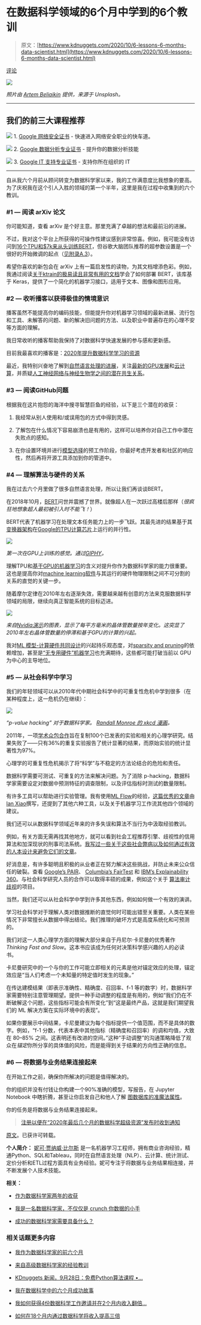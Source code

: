# 在数据科学领域的6个月中学到的6个教训

> 原文：[https://www.kdnuggets.com/2020/10/6-lessons-6-months-data-scientist.html](https://www.kdnuggets.com/2020/10/6-lessons-6-months-data-scientist.html)

[评论](#comments)

![](../Images/08cdb8de2c1ccf23380a7361a7861b21.png)

*照片由 [Artem Beliaikin](https://unsplash.com/photos/8AsKha7aIvk) 提供，来源于 Unsplash。*

* * *

## 我们的前三大课程推荐

![](../Images/0244c01ba9267c002ef39d4907e0b8fb.png) 1\. [Google 网络安全证书](https://www.kdnuggets.com/google-cybersecurity) - 快速进入网络安全职业的快车道。

![](../Images/e225c49c3c91745821c8c0368bf04711.png) 2\. [Google 数据分析专业证书](https://www.kdnuggets.com/google-data-analytics) - 提升你的数据分析技能

![](../Images/0244c01ba9267c002ef39d4907e0b8fb.png) 3\. [Google IT 支持专业证书](https://www.kdnuggets.com/google-itsupport) - 支持你所在组织的 IT

* * *

自从我六个月前从顾问转变为数据科学家以来，我的工作满意度比我想象的要高。为了庆祝我在这个引人入胜的领域的第一个半年，这里是我在过程中收集到的六个教训。

### #1 — 阅读 arXiv 论文

你可能知道，查看 arXiv 是个好主意。那里充满了卓越的想法和最前沿的进展。

不过，我对这个平台上所获得的可操作性建议感到非常惊喜。例如，我可能没有访问到[16个TPU和$7k来从头训练BERT](https://syncedreview.com/2019/06/27/the-staggering-cost-of-training-sota-ai-models/)，但谷歌大脑团队推荐的超参数设置是一个很好的开始微调的起点（[见附录A.3](https://arxiv.org/abs/1810.04805)）。

希望你喜欢的新包会在 arXiv 上有一篇启发性的读物，为其文档增添色彩。例如，我通过阅读[关于ktrain的极易读且非常有用的文档](https://arxiv.org/abs/2004.10703)学会了如何部署 BERT，该库基于 Keras，提供了一个简化的机器学习接口，适用于文本、图像和图形应用。

### #2 — 收听播客以获得极佳的情境意识

播客虽然不能提高你的编码技能，但能提升你对机器学习领域的最新进展、流行包和工具、未解答的问题、新的解决旧问题的方法、以及职业中普遍存在的心理不安等方面的理解。

我日常收听的播客帮助我保持了对数据科学快速发展的参与感和更新感。

目前我最喜欢的播客是：[2020年提升数据科学学习的资源](https://towardsdatascience.com/supercharge-data-science-5bb7376d8572)

最近，我特别兴奋地了解到[自然语言处理的进展](https://dataskeptic.com/blog/journalclub/2020/dark-secrets-of-bert-radioactive-data-and-vanishing-gradients)，关注[最新的GPU发展](https://soundcloud.com/theaipodcast/ai-jonah-alben)和[云计算](https://www.thecloudcast.net/2020/07/2020-in-review-midyear-edition.html)，并质疑[人工神经网络与神经生物学之间的潜在共生关系](https://braininspired.co/podcast/79/)。

### #3 — 阅读GitHub问题

根据我在这片抱怨的海洋中搜寻智慧巨鱼的经验，以下是三个潜在的收获：

1.  我经常从别人使用和/或误用包的方式中得到灵感。

1.  了解包在什么情况下容易崩溃也是有用的，这样可以培养你对自己工作中潜在失败点的感知。

1.  在你设置环境并进行[模型选择](https://medium.com/atlas-research/model-selection-d190fb8bbdda)的预工作阶段，你最好考虑开发者和社区的响应性，然后再将开源工具添加到你的管道中。

### #4 — 理解算法与硬件的关系

我在过去六个月里做了很多自然语言处理，所以让我们再谈谈BERT。

在2018年10月，[BERT](https://arxiv.org/abs/1810.04805)问世并震撼了世界。就像超人在一次跃过高楼后那样（*很疯狂地想象超人最初被引入时不能飞！*）

BERT代表了机器学习在处理文本任务能力上的一步飞跃。其最先进的结果基于其[变换器架构](http://jalammar.github.io/illustrated-transformer/)在[Google的TPU计算芯片](https://www.youtube.com/watch?v=MXxN4fv01c8)上运行的并行性。

![](../Images/1559bc0306707aa5c3427e2b68188edf.png)

*第一次在GPU上训练的感觉。通过[GIPHY](https://giphy.com/gifs/superman-vintage-cartoon-10bKPDUM5H7m7u/links)。*

理解TPU和[基于GPU的机器学习](https://www.youtube.com/watch?v=6eBpjEdgSm0)的含义对提升你作为数据科学家的能力很重要。这也是提高你对[machine learning软件](https://medium.com/@karpathy/software-2-0-a64152b37c35)与其运行的硬件物理限制之间不可分割的关系的直觉的关键一步。

随着摩尔定律在2010年左右逐渐失效，需要越来越有创意的方法来克服数据科学领域的局限，继续向真正智能系统的目标迈进。

![](../Images/3b30d6d813ff86026dd95b80d51939b3.png)

*来自[Nvidia演示](https://youtu.be/EBCtwWbbamw)的图表，显示了每平方毫米的晶体管数量按年变化。这突显了2010年左右晶体管数量的停滞和基于GPU的计算的兴起。*

我对[ML 模型-计算硬件共同设计](https://twimlai.com/twiml-talk-391-the-case-for-hardware-ml-model-co-designwith-diana-marculescu/)的兴起持乐观态度，对[sparsity and pruning](https://arxiv.org/abs/2002.00585)的依赖增加，甚至是[“无专用硬件”机器学习](https://www.youtube.com/watch?v=zmbCZhlN1xk)也充满期待，这些都可能打破当前以 GPU 为中心的主导地位。

### #5 — 从社会科学中学习

我们的年轻领域可以从2010年代中期社会科学中的可重复性危机中学到很多（在某种程度上，这一危机仍在继续）：

![](../Images/03475f913819869e6fd98523d92c026e.png)

*“p-value hacking” 对于数据科学家。 [Randall Monroe 的 xkcd 漫画](https://xkcd.com/1838/)。*

2011年，一项[学术众包合作](https://osf.io/ezcuj/wiki/home/)旨在复制100个已发表的实验和相关的心理学研究。结果失败了——只有36%的重复实验报告了统计显著的结果，而原始实验的统计显著性为97%。

心理学的可重复性危机揭示了将“科学”与不稳定的方法论结合的危险和责任。

数据科学需要可测试、可重复的方法来解决问题。为了消除 p-hacking，数据科学家需要设定对数据中预测特征的调查限制，以及评估指标时测试的数量限制。

有许多工具可以帮助进行实验管理。我有使用[ML Flow](https://mlflow.org/)的经验，[这篇优秀的文章](https://towardsdatascience.com/the-most-useful-ml-tools-2020-e41b54061c58)由[Ian Xiao](https://medium.com/u/a0eb4622a0ca?source=post_page-----e875e69aab0a--------------------------------)撰写，还提到了其他六种工具，以及关于机器学习工作流其他四个领域的建议。

我们还可以从数据科学领域近年来的许多失误和算法不当行为中汲取经验教训。

例如，有关方面无需再找其他地方，就可以看到社会工程推荐引擎、歧视性的信用算法和加深现状的刑事司法系统。[我写过一些关于这些社会弊病以及如何通过有效的人本设计来避免它们的文章](https://medium.com/atlas-research/model-selection-d190fb8bbdda)。

好消息是，有许多聪明且积极的从业者正在努力解决这些挑战，并防止未来公众信任的破裂。查看 [Google’s PAIR](https://ai.google/responsibilities/responsible-ai-practices/)、 [Columbia’s FairTest](https://github.com/columbia/fairtest) 和 [IBM’s Explainability 360](https://www.ibm.com/blogs/research/2019/08/ai-explainability-360/)。与社会科学研究人员的合作可以取得丰硕的成果，例如这个关于 [算法审计歧视](https://www.pnas.org/content/early/2020/07/27/1912790117)的项目。

当然，我们还可以从社会科学中学到许多其他东西，例如如何做一个有效的演讲。

学习社会科学对于理解人类对数据推断的直觉何时可能出错至关重要。人类在某些情况下非常擅长从数据中得出结论。我们推理的破坏方式是高度系统化和可预测的。

我们对这一人类心理学方面的理解大部分来自于丹尼尔·卡尼曼的优秀著作*Thinking Fast and Slow*。这本书应该成为任何对决策科学感兴趣的人的必读书。

卡尼曼研究中的一个与你的工作可能立即相关的元素是他对锚定效应的处理，锚定效应是“当人们考虑一个未知量的特定值时发生的现象。”

在传达建模结果（即表示准确性、精确度、召回率、f-1 等的数字）时，数据科学家需要特别注意管理期望。提供一种手动调整的程度是有用的，例如“我们仍在不断破解这个问题，这些指标可能会有所变化”到“这是最终产品，这就是我们期望我们的 ML 解决方案在实际环境中的表现”。

如果你要展示中间结果，卡尼曼建议为每个指标提供一个值范围，而不是具体的数字。例如，“f-1 分数，代表本表中其他指标（精确度和召回率）的调和均值，大致在 80–85% 之间。这表明还有改进的空间。”这种“手动调整”的沟通策略降低了观众在*锚定*你所分享的具体值的风险，而是能得到关于结果的方向性正确的信息。

### #6 — 将数据与业务结果连接起来

在开始工作之前，确保你所解决的问题是值得解决的。

你的组织并没有付钱让你构建一个90%准确的模型，写报告，在 Jupyter Notebook 中瞎折腾，甚至让你启发自己和他人了解 [图数据库的准魔法属性](https://towardsdatascience.com/you-should-really-learn-about-graph-databases-heres-why-d03c9d706a3)。

你的任务是将数据与业务结果连接起来。

> [注册以便在“2020年最后几个月的数据科学超级资源”发布时收到通知](https://page.co/ahje9p)

[原文](https://towardsdatascience.com/6-months-data-science-e875e69aab0a)。已获许可转载。

**个人简介：** [妮可·贾纳威·比尔斯](https://www.linkedin.com/in/nicole-janeway-bills/) 是一名机器学习工程师，拥有商业咨询经验，精通Python、SQL和Tableau，同时在自然语言处理（NLP）、云计算、统计测试、定价分析和ETL过程方面具有业务经验。妮可专注于将数据与业务结果相连接，并不断发展个人技术技能。

**相关：**

+   [作为数据科学家两年的收获](https://www.kdnuggets.com/2020/09/learned-2-years-data-scientist.html)

+   [我是一名数据科学家，不仅仅是 crunch 你数据的小手](https://www.kdnuggets.com/2020/09/data-scientist-not-just-tiny-hands.html)

+   [成功的数据科学家需要具备什么？](https://www.kdnuggets.com/2020/09/successful-data-scientist.html)

### 相关话题更多内容

+   [我作为数据科学家的前六个月](https://www.kdnuggets.com/2021/12/first-six-months-data-scientist.html)

+   [来自高级数据科学家的经验教训](https://www.kdnuggets.com/2022/09/lessons-senior-data-scientist.html)

+   [KDnuggets 新闻，9月28日：免费Python算法课程 •…](https://www.kdnuggets.com/2022/n38.html)

+   [我在数据科学中的六个月成功故事](https://www.kdnuggets.com/2023/04/data-science-six-months-success-story.html)

+   [我如何获得4份数据科学工作邀请并在2个月内收入翻倍…](https://www.kdnuggets.com/2021/01/data-science-offers-doubled-income-2-months.html)

+   [如何在18个月内通过数据科学将收入提高三倍](https://www.kdnuggets.com/2021/10/tripled-my-income-data-science-18-months.html)
